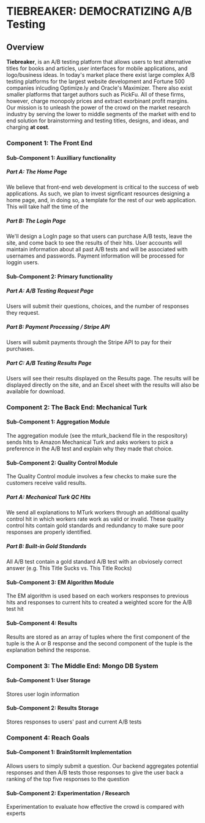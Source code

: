 # TIEBREAKER: DEMOCRATIZING A/B Testing


## Overview

**Tiebreaker**, is an A/B testing platform that allows users to test alternative titles for books and articles, user interfaces for mobile applications, and logo/business ideas. In today's market place there exist large complex A/B testing platforms for the largest website development and Fortune 500 companies inlcuding Optimize.ly and Oracle's Maximizer. There also exist smaller platforms that target authors such as PickFu. All of these firms, however, charge monopoly prices and extract exorbinant profit margins. Our mission is to unleash the power of the crowd on the market research industry by serving the lower to middle segments of the market with end to end solution for brainstorming and testing titles, designs, and ideas, and charging **at cost**.
### Component 1: The Front End


#### Sub-Component 1: Auxilliary functionality


##### Part A: The Home Page

We believe that front-end web development is critical to the success of web applications. As such, we plan to invest signficant resources designing a home page, and, in doing so, a template for the rest of our web application. This will take half the time of the 

##### Part B: The Login Page

We'll design a LogIn page so that users can purchase A/B tests, leave the site, and come back to see the results of their hits. User accounts will maintain information about all past A/B tests and will be associated with usernames and passwords. Payment information will be processed for loggin users. 

#### Sub-Component 2: Primary functionality

##### Part A: A/B Testing Request Page

Users will submit their questions, choices, and the number of responses they request.

##### Part B: Payment Processing / Stripe API

Users will submit payments through the Stripe API to pay for their purchases.

##### Part C: A/B Testing Results Page

Users will see their results displayed on the Results page. The results will be displayed directly on the site, and an Excel sheet with the results will also be available for download.

### Component 2: The Back End: Mechanical Turk

#### Sub-Component 1: Aggregation Module 

The aggregation module (see the mturk_backend file in the respository) sends hits to Amazon Mechanical Turk and asks workers to pick a preference in the A/B test and explain why they made that choice.

#### Sub-Component 2: Quality Control Module

The Quality Control module involves a few checks to make sure the customers receive valid results. 

##### Part A: Mechanical Turk QC Hits

We send all explanations to MTurk workers through an additional quality control hit in which workers rate work as valid or invalid. These quality control hits contain gold standards and redundancy to make sure poor responses are properly identified.

##### Part B: Built-in Gold Standards

All A/B test contain a gold standard A/B test with an obviosely correct answer (e.g. This Title Sucks vs. This Title Rocks)

#### Sub-Component 3: EM Algorithm Module

The EM algorithm is used based on each workers responses to previous hits and responses to current hits to created a weighted score for the A/B test hit

#### Sub-Component 4: Results

Results are stored as an array of tuples where the first component of the tuple is the A or B response and the second component of the tuple is the explanation behind the response.


### Component 3: The Middle End: Mongo DB System

#### Sub-Component 1: User Storage

Stores user login information

#### Sub-Component 2: Results Storage

Stores responses to users' past and current A/B tests

### Component 4: Reach Goals

#### Sub-Component 1: BrainStormIt Implementation

Allows users to simply submit a question. Our backend aggregates potential responses and then A/B tests those responses to give the user back a ranking of the top five responses to the question

#### Sub-Component 2: Experimentation / Research

Experimentation to evaluate how effective the crowd is compared with experts




